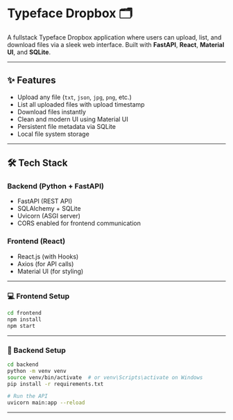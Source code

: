 # Typeface Dropbox 🗂️

A fullstack Typeface Dropbox application where users can upload, list, and download files via a sleek web interface. Built with **FastAPI**, **React**, **Material UI**, and **SQLite**.

---

## ✨ Features

- Upload any file (`txt`, `json`, `jpg`, `png`, etc.)
- List all uploaded files with upload timestamp
- Download files instantly
- Clean and modern UI using Material UI
- Persistent file metadata via SQLite
- Local file system storage

---

## 🛠 Tech Stack

### Backend (Python + FastAPI)
- FastAPI (REST API)
- SQLAlchemy + SQLite
- Uvicorn (ASGI server)
- CORS enabled for frontend communication

### Frontend (React)
- React.js (with Hooks)
- Axios (for API calls)
- Material UI (for styling)

---

### 💻 Frontend Setup
```bash
cd frontend
npm install
npm start

```
---

### 🔧 Backend Setup

```bash
cd backend
python -m venv venv
source venv/bin/activate  # or venv\Scripts\activate on Windows
pip install -r requirements.txt

# Run the API
uvicorn main:app --reload
```
---

